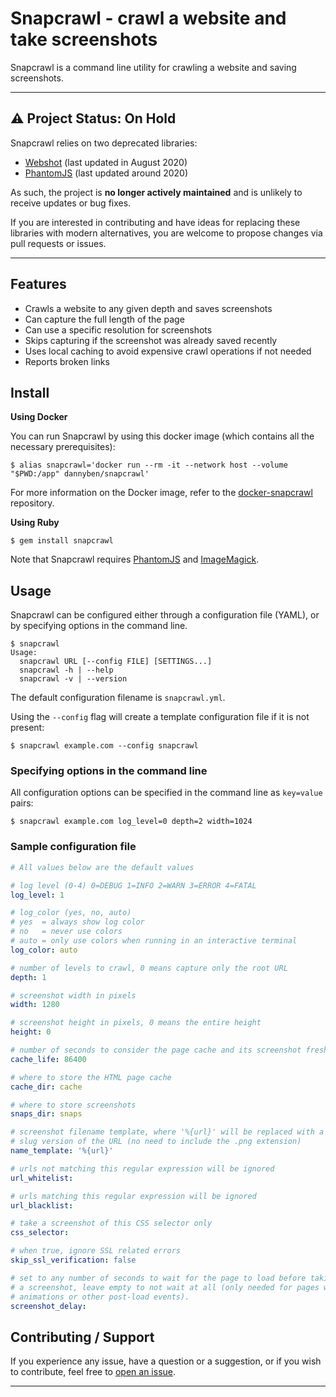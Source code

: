 # Snapcrawl - crawl a website and take screenshots

Snapcrawl is a command line utility for crawling a website and saving
screenshots. 

---

## :warning: Project Status: On Hold

Snapcrawl relies on two deprecated libraries:  

- [Webshot](https://github.com/vitalie/webshot) (last updated in August 2020)  
- [PhantomJS](https://github.com/ariya/phantomjs) (last updated around 2020)  

As such, the project is **no longer actively maintained** and is unlikely to
receive updates or bug fixes.  

If you are interested in contributing and have ideas for replacing these
libraries with modern alternatives, you are welcome to propose changes via
pull requests or issues.

---

## Features

- Crawls a website to any given depth and saves screenshots
- Can capture the full length of the page
- Can use a specific resolution for screenshots
- Skips capturing if the screenshot was already saved recently
- Uses local caching to avoid expensive crawl operations if not needed
- Reports broken links

## Install

**Using Docker**

You can run Snapcrawl by using this docker image (which contains all the
necessary prerequisites):

```shell
$ alias snapcrawl='docker run --rm -it --network host --volume "$PWD:/app" dannyben/snapcrawl'
```

For more information on the Docker image, refer to the [docker-snapcrawl][3] repository.

**Using Ruby**

```shell
$ gem install snapcrawl
```

Note that Snapcrawl requires [PhantomJS][1] and [ImageMagick][2].

## Usage

Snapcrawl can be configured either through a configuration file (YAML), or by specifying options in the command line.

```shell
$ snapcrawl
Usage:
  snapcrawl URL [--config FILE] [SETTINGS...]
  snapcrawl -h | --help
  snapcrawl -v | --version
```

The default configuration filename is `snapcrawl.yml`.

Using the `--config` flag will create a template configuration file if it is not present:

```shell
$ snapcrawl example.com --config snapcrawl
```

### Specifying options in the command line

All configuration options can be specified in the command line as `key=value` pairs:

```shell
$ snapcrawl example.com log_level=0 depth=2 width=1024
```

### Sample configuration file

```yaml
# All values below are the default values

# log level (0-4) 0=DEBUG 1=INFO 2=WARN 3=ERROR 4=FATAL
log_level: 1

# log_color (yes, no, auto)
# yes  = always show log color
# no   = never use colors
# auto = only use colors when running in an interactive terminal
log_color: auto

# number of levels to crawl, 0 means capture only the root URL
depth: 1

# screenshot width in pixels
width: 1280

# screenshot height in pixels, 0 means the entire height
height: 0

# number of seconds to consider the page cache and its screenshot fresh
cache_life: 86400

# where to store the HTML page cache
cache_dir: cache

# where to store screenshots
snaps_dir: snaps

# screenshot filename template, where '%{url}' will be replaced with a 
# slug version of the URL (no need to include the .png extension)
name_template: '%{url}'

# urls not matching this regular expression will be ignored
url_whitelist: 

# urls matching this regular expression will be ignored
url_blacklist: 

# take a screenshot of this CSS selector only
css_selector: 

# when true, ignore SSL related errors
skip_ssl_verification: false

# set to any number of seconds to wait for the page to load before taking
# a screenshot, leave empty to not wait at all (only needed for pages with
# animations or other post-load events).
screenshot_delay: 
```

## Contributing / Support
If you experience any issue, have a question or a suggestion, or if you wish
to contribute, feel free to [open an issue][issues].

---

[1]: http://phantomjs.org/download.html
[2]: https://imagemagick.org/script/download.php
[3]: https://github.com/DannyBen/docker-snapcrawl
[issues]: https://github.com/DannyBen/snapcrawl/issues

